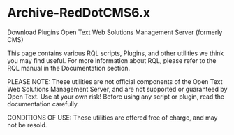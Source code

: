 # Archive-RedDotCMS6.x

Download Plugins
Open Text Web Solutions Management Server (formerly CMS)

This page contains various RQL scripts, Plugins, and other utilities we think you may find useful. For more information about RQL, please refer to the RQL manual in the Documentation section.

PLEASE NOTE:
These utilities are not official components of the Open Text Web Solutions Management Server, and are not supported or guaranteed by Open Text. Use at your own risk! Before using any script or plugin, read the documentation carefully.

CONDITIONS OF USE:
These utilities are offered free of charge, and may not be resold.
